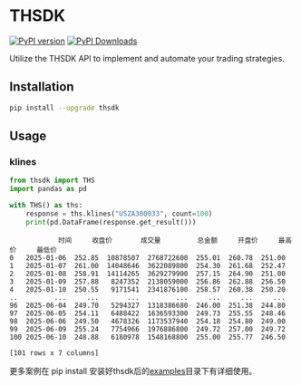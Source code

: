 # THSDK

[![PyPI version](https://badge.fury.io/py/thsdk.svg)](https://badge.fury.io/py/thsdk)
[![PyPI Downloads](https://static.pepy.tech/badge/thsdk)](https://pepy.tech/projects/thsdk)

Utilize the THSDK API to implement and automate your trading strategies.
## Installation

```bash
pip install --upgrade thsdk
```

## Usage

### klines

```python
from thsdk import THS
import pandas as pd

with THS() as ths:
    response = ths.klines("USZA300033", count=100)
    print(pd.DataFrame(response.get_result()))


```

```
            时间     收盘价       成交量         总金额     开盘价     最高价     最低价
0   2025-01-06  252.85  10878507  2768722600  255.01  260.78  251.00
1   2025-01-07  261.00  14048646  3622089800  254.30  261.68  252.47
2   2025-01-08  258.91  14114265  3629279900  257.15  264.90  251.00
3   2025-01-09  257.88   8247352  2138059000  256.86  262.88  256.50
4   2025-01-10  250.55   9171541  2341876100  258.57  260.38  250.20
..         ...     ...       ...         ...     ...     ...     ...
96  2025-06-04  249.70   5294327  1318386680  246.00  251.38  244.80
97  2025-06-05  254.11   6488422  1636593300  249.73  255.55  248.46
98  2025-06-06  249.50   4678326  1173537940  254.18  254.80  249.00
99  2025-06-09  255.24   7754966  1976886800  249.72  257.00  249.72
100 2025-06-10  248.88   6180978  1548168800  255.00  255.77  246.50

[101 rows x 7 columns]
```

更多案例在 pip install 安装好thsdk后的[examples]()目录下有详细使用。